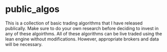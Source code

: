 # public_algos
This is a collection of basic trading algorithms that I have released publically. Make sure to do your own research before deciding to invest in any of these algoirthms.
All of these algorithms can be live traded using the lean engine without modifications. However, appropriate brokers and data will be necessary.
